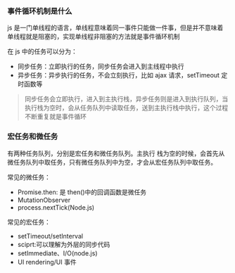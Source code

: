 ### 事件循环机制是什么

js 是一门单线程的语言，单线程意味着同一事件只能做一件事，但是并不意味着单线程就是阻塞的，实现单线程非阻塞的方法就是事件循环机制

在 js 中的任务可以分为：

- 同步任务：立即执行的任务，同步任务会进入到主线程中执行
- 异步任务：异步执行的任务，不会立刻执行，比如 ajax 请求，setTimeout 定时函数等

> 同步任务会立即执行，进入到主执行栈，异步任务则是进入到执行队列，当执行栈为空时，会从任务队列中读取任务，送到主执行栈中执行，这个过程不断重复就是事件循环

### 宏任务和微任务

有两种任务队列，分别是宏任务和微任务队列。主执行
栈为空的时候，会首先从微任务队列中取任务，只有微任务队列中为空，才会从宏任务队列中取任务。

常见的微任务：

- Promise.then: 是 then()中的回调函数是微任务
- MutationObserver
- process.nextTick(Node.js)

常见的宏任务：

- setTimeout/setInterval
- sciprt:可以理解为外层的同步代码
- setImmediate、I/O(node.js)
- UI rendering/UI 事件
